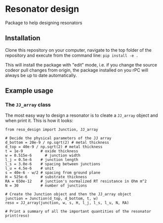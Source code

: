 # Resonator design
Package to help designing resonators

## Installation
Clone this repository on your computer, navigate to the top folder of the repository and execute from the command line:
`pip install -e .`

This will install the package with "edit" mode, i.e. if you change the source codeor pull changes from origin, the package installed on you rPC will always be up to date automatically.

## Example usage

### The `JJ_array` class
The most easy way to design a resonator is to cleate a `JJ_array` object and when print it. This is how it looks:

```
from reso_design import Junction, JJ_array

# Decide the physical parameters of the JJ array
d_bottom = 20e-9 / np.sqrt(2) # metal thickness
d_top = 40e-9 / np.sqrt(2) # metal thickness
t = 1e-9        # oxide thickness
w = 0.515e-6      # junction width
l_j = 0.5e-6    # junction length
l_s = 3.0e-6    # spacing between junctions
l_u = 4.5e-6    # unit
s = 40e-6 - w/2 # spacing from ground plane
H = 525e-6      # substrate thickness
RA = 650e-12    # junction's normalized RT resistance in Ohm m^2
N = 30          # number of junctions

# Create the Junction object and then the JJ_array object
junction = Junction(d_top, d_bottom, t, w)
reso = JJ_array(junction, w, s, H, l_j, l_s, l_u, N, RA)

# Print a summary of all the important quantities of the resonator
print(reso)
```